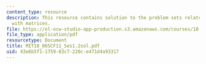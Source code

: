```yaml
---
content_type: resource
description: This resource contains solution to the problem sets related to elimination
  with matrices.
file: https://ol-ocw-studio-app-production.s3.amazonaws.com/courses/18-06sc-linear-algebra-fall-2011/43e6b5f1175983c7220ce471d4a93317_MIT18_06SCF11_Ses1.2sol.pdf
file_type: application/pdf
resourcetype: Document
title: MIT18_06SCF11_Ses1.2sol.pdf
uid: 43e6b5f1-1759-83c7-220c-e471d4a93317
---
```


